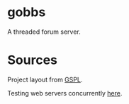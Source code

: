 # gobbs
A threaded forum server.

# Sources
Project layout from [GSPL](https://github.com/golang-standards/project-layout).

Testing web servers concurrently [here](https://github.com/segmentio/testdemo/blob/master/web/web_test.go).


